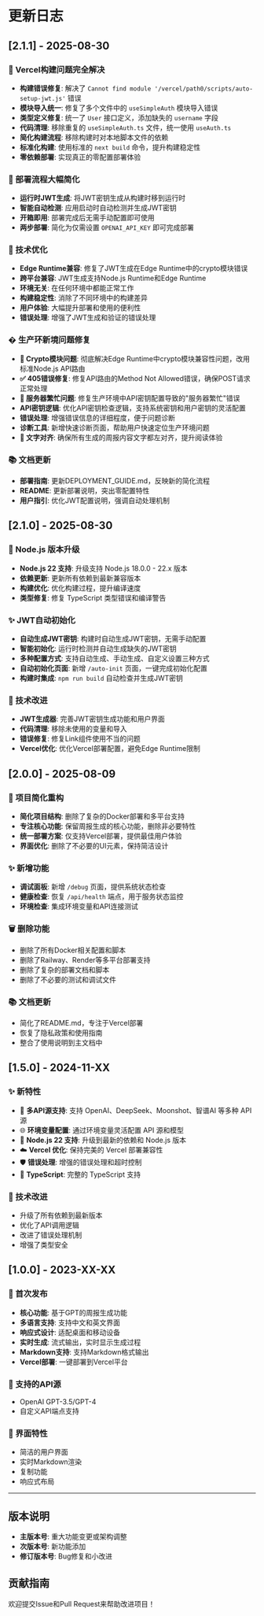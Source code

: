 # 更新日志

## [2.1.1] - 2025-08-30

### 🎉 Vercel构建问题完全解决
- **构建错误修复**: 解决了 `Cannot find module '/vercel/path0/scripts/auto-setup-jwt.js'` 错误
- **模块导入统一**: 修复了多个文件中的 `useSimpleAuth` 模块导入错误
- **类型定义修复**: 统一了 `User` 接口定义，添加缺失的 `username` 字段
- **代码清理**: 移除重复的 `useSimpleAuth.ts` 文件，统一使用 `useAuth.ts`
- **简化构建流程**: 移除构建时对本地脚本文件的依赖
- **标准化构建**: 使用标准的 `next build` 命令，提升构建稳定性
- **零依赖部署**: 实现真正的零配置部署体验

### 🚀 部署流程大幅简化
- **运行时JWT生成**: 将JWT密钥生成从构建时移到运行时
- **智能自动检测**: 应用启动时自动检测并生成JWT密钥
- **开箱即用**: 部署完成后无需手动配置即可使用
- **两步部署**: 简化为仅需设置 `OPENAI_API_KEY` 即可完成部署

### 🔧 技术优化
- **Edge Runtime兼容**: 修复了JWT生成在Edge Runtime中的crypto模块错误
- **跨平台兼容**: JWT生成支持Node.js Runtime和Edge Runtime
- **环境无关**: 在任何环境中都能正常工作
- **构建稳定性**: 消除了不同环境中的构建差异
- **用户体验**: 大幅提升部署和使用的便利性
- **错误处理**: 增强了JWT生成和验证的错误处理

### � 生产环新境问题修复
- **🔧 Crypto模块问题**: 彻底解决Edge Runtime中crypto模块兼容性问题，改用标准Node.js API路由
- **✅ 405错误修复**: 修复API路由的Method Not Allowed错误，确保POST请求正常处理
- **🔑 服务器繁忙问题**: 修复生产环境中API密钥配置导致的"服务器繁忙"错误
- **API密钥逻辑**: 优化API密钥检查逻辑，支持系统密钥和用户密钥的灵活配置
- **错误处理**: 增强错误信息的详细程度，便于问题诊断
- **诊断工具**: 新增快速诊断页面，帮助用户快速定位生产环境问题
- **📝 文字对齐**: 确保所有生成的周报内容文字都左对齐，提升阅读体验

### 📚 文档更新
- **部署指南**: 更新DEPLOYMENT_GUIDE.md，反映新的简化流程
- **README**: 更新部署说明，突出零配置特性
- **用户指引**: 优化JWT配置说明，强调自动处理机制

## [2.1.0] - 2025-08-30

### 🚀 Node.js 版本升级
- **Node.js 22 支持**: 升级支持 Node.js 18.0.0 - 22.x 版本
- **依赖更新**: 更新所有依赖到最新兼容版本
- **构建优化**: 优化构建过程，提升编译速度
- **类型修复**: 修复 TypeScript 类型错误和编译警告

### ✨ JWT自动初始化
- **自动生成JWT密钥**: 构建时自动生成JWT密钥，无需手动配置
- **智能初始化**: 运行时检测并自动生成缺失的JWT密钥
- **多种配置方式**: 支持自动生成、手动生成、自定义设置三种方式
- **自动初始化页面**: 新增 `/auto-init` 页面，一键完成初始化配置
- **构建时集成**: `npm run build` 自动检查并生成JWT密钥

### 🔧 技术改进
- **JWT生成器**: 完善JWT密钥生成功能和用户界面
- **代码清理**: 移除未使用的变量和导入
- **错误修复**: 修复Link组件使用不当的问题
- **Vercel优化**: 优化Vercel部署配置，避免Edge Runtime限制

## [2.0.0] - 2025-08-09

### 🎯 项目简化重构
- **简化项目结构**: 删除了复杂的Docker部署和多平台支持
- **专注核心功能**: 保留周报生成的核心功能，删除非必要特性
- **统一部署方案**: 仅支持Vercel部署，提供最佳用户体验
- **界面优化**: 删除了不必要的UI元素，保持简洁设计

### ✨ 新增功能
- **调试面板**: 新增 `/debug` 页面，提供系统状态检查
- **健康检查**: 恢复 `/api/health` 端点，用于服务状态监控
- **环境检查**: 集成环境变量和API连接测试

### 🗑️ 删除功能
- 删除了所有Docker相关配置和脚本
- 删除了Railway、Render等多平台部署支持
- 删除了复杂的部署文档和脚本
- 删除了不必要的测试和调试文件

### 📚 文档更新
- 简化了README.md，专注于Vercel部署
- 恢复了隐私政策和使用指南
- 整合了使用说明到主文档中

## [1.5.0] - 2024-11-XX

### ✨ 新特性
- 🔄 **多API源支持**: 支持 OpenAI、DeepSeek、Moonshot、智谱AI 等多种 API 源
- 🌐 **环境变量配置**: 通过环境变量灵活配置 API 源和模型
- 🚀 **Node.js 22 支持**: 升级到最新的依赖和 Node.js 版本
- ☁️ **Vercel 优化**: 保持完美的 Vercel 部署兼容性
- 🛡️ **错误处理**: 增强的错误处理和超时控制
- 📝 **TypeScript**: 完整的 TypeScript 支持

### 🔧 技术改进
- 升级了所有依赖到最新版本
- 优化了API调用逻辑
- 改进了错误处理机制
- 增强了类型安全

## [1.0.0] - 2023-XX-XX

### 🎉 首次发布
- **核心功能**: 基于GPT的周报生成功能
- **多语言支持**: 支持中文和英文界面
- **响应式设计**: 适配桌面和移动设备
- **实时生成**: 流式输出，实时显示生成过程
- **Markdown支持**: 支持Markdown格式输出
- **Vercel部署**: 一键部署到Vercel平台

### 🔧 支持的API源
- OpenAI GPT-3.5/GPT-4
- 自定义API端点支持

### 📱 界面特性
- 简洁的用户界面
- 实时Markdown渲染
- 复制功能
- 响应式布局

---

## 版本说明

- **主版本号**: 重大功能变更或架构调整
- **次版本号**: 新功能添加
- **修订版本号**: Bug修复和小改进

## 贡献指南

欢迎提交Issue和Pull Request来帮助改进项目！